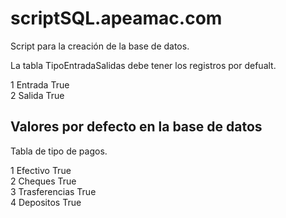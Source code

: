 # scriptSQL.apeamac.com
Script para la creación de la base de datos.

La tabla TipoEntradaSalidas debe tener los registros por defualt.

1	Entrada	True\
2	Salida	True

## Valores por defecto en la base de datos

Tabla de tipo de pagos.

1	Efectivo	True \
2	Cheques	True \
3	Trasferencias	True \
4	Depositos	True 
